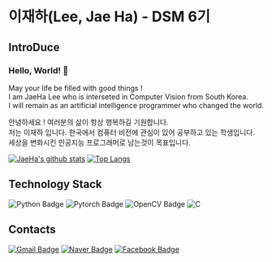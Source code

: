 # 이재하(Lee, Jae Ha) - DSM 6기   

## IntroDuce
### Hello, World! 👋
May your life be filled with good things !   
I am JaeHa Lee who is interseted in Computer Vision from South Korea.   
I will remain as an artificial intelligence programmer who changed the world.   
   
   
안녕하세요 ! 여러분의 삶이 항상 행복하길 기원합니다.   
저는 이재하 입니다. 한국에서 컴퓨터 비전에 관심이 있어 공부하고 있는 학생입니다.   
세상을 변화시킨 인공지능 프로그래머로 남는것이 목표입니다.   

[![JaeHa's github stats](https://github-readme-stats.vercel.app/api?username=CV-JaeHa&show_icons=true&title_color=81F7F3&text_color=FFFFFF&bg_color=000000&hide=contribs,prs&hide_border=False&count_private=true)](https://github.com/anuraghazra/github-readme-stats)
</a>[![Top Langs](https://github-readme-stats.vercel.app/api/top-langs/?username=CV-JaeHa&hide_border=true&layout=compact&title_color=81F7F3&text_color=FFFFFF&bg_color=000000&hide=shell&langs_count=5)](https://github.com/anuraghazra/github-readme-stats)

## Technology Stack   
![Python Badge](https://img.shields.io/badge/Python-3766AB?style=flat-square&logo=Python&logoColor=white)
</a>
![Pytorch Badge](https://img.shields.io/badge/Pytorch-11B48A?style=flat-square&logo=pytorch&color=FF4000&logoColor=white)
</a>
![OpenCV Badge](https://img.shields.io/badge/OpenCV-11B48A?style=flat-square&logo=OpenCV&color=0000FF&logoColor=white)
</a>
![C](https://img.shields.io/badge/C,C++-11B48A?style=flat-square&logo=C&color=A8B9CC&logoColor=white)
</a>


## Contacts
[![Gmail Badge](https://img.shields.io/badge/Gmail-d14836?style=flat-square&logo=Gmail&logoColor=white&link=mailto:taki041210@gmail.com)](mailto:taki041210@gmail.com)
</a>
[![Naver Badge](https://img.shields.io/badge/Naver-11B48A?style=flat-square&logo=Naver&color=Green&logoColor=white&link=mailto:taki041210@naver.com)](mailto:taki041210@naver.com)
</a>
[![Facebook Badge](https://img.shields.io/badge/FaceBook-1877f2?style=flat-square&logo=facebook&logoColor=white&link=https://www.facebook.com/JaeHa0412)](https://www.facebook.com/JaeHa0412)
</a>
